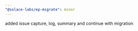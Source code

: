 ```yaml
---
"@solace-labs/ep-migrate": minor
---
```


added issue capture, log, summary and continue with migration
